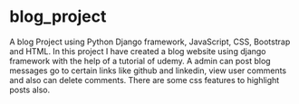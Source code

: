 # blog_project
A blog Project using Python Django framework, JavaScript, CSS, Bootstrap and HTML.
In this project I have created a blog website using django framework with the help of a tutorial of udemy. 
A admin can post blog messages go to certain links like github and linkedin, view user comments and also can delete comments. There are some css features to highlight posts also.
